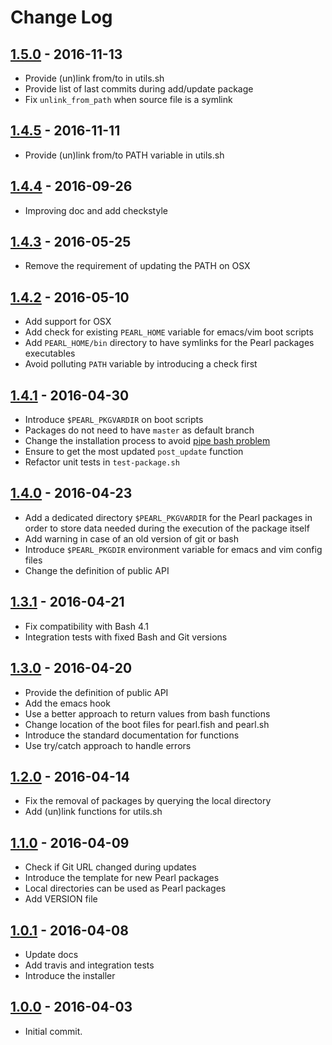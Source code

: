 # Change Log #

## [1.5.0][v150] - 2016-11-13 ##

* Provide (un)link from/to in utils.sh
* Provide list of last commits during add/update package
* Fix `unlink_from_path` when source file is a symlink

## [1.4.5][v145] - 2016-11-11 ##

* Provide (un)link from/to PATH variable in utils.sh

## [1.4.4][v144] - 2016-09-26 ##

* Improving doc and add checkstyle

## [1.4.3][v143] - 2016-05-25 ##

* Remove the requirement of updating the PATH on OSX

## [1.4.2][v142] - 2016-05-10 ##

* Add support for OSX
* Add check for existing `PEARL_HOME` variable for emacs/vim boot scripts
* Add `PEARL_HOME/bin` directory to have symlinks for the Pearl packages executables
* Avoid polluting `PATH` variable by introducing a check first

## [1.4.1][v141] - 2016-04-30 ##

* Introduce `$PEARL_PKGVARDIR` on boot scripts
* Packages do not need to have `master` as default branch
* Change the installation process to avoid [pipe bash problem](https://www.idontplaydarts.com/2016/04/detecting-curl-pipe-bash-server-side/)
* Ensure to get the most updated `post_update` function
* Refactor unit tests in `test-package.sh`

## [1.4.0][v140] - 2016-04-23 ##

* Add a dedicated directory `$PEARL_PKGVARDIR` for the Pearl packages in order to store data
  needed during the execution of the package itself
* Add warning in case of an old version of git or bash
* Introduce `$PEARL_PKGDIR` environment variable for emacs and vim config files
* Change the definition of public API

## [1.3.1][v131] - 2016-04-21 ##

* Fix compatibility with Bash 4.1
* Integration tests with fixed Bash and Git versions

## [1.3.0][v130] - 2016-04-20 ##

* Provide the definition of public API
* Add the emacs hook
* Use a better approach to return values from bash functions
* Change location of the boot files for pearl.fish and pearl.sh
* Introduce the standard documentation for functions
* Use try/catch approach to handle errors

## [1.2.0][v120] - 2016-04-14 ##

* Fix the removal of packages by querying the local directory
* Add (un)link functions for utils.sh

## [1.1.0][v110] - 2016-04-09 ##

* Check if Git URL changed during updates
* Introduce the template for new Pearl packages
* Local directories can be used as Pearl packages
* Add VERSION file

## [1.0.1][v101] - 2016-04-08 ##

* Update docs
* Add travis and integration tests
* Introduce the installer

## [1.0.0][v100] - 2016-04-03 ##

* Initial commit.

<!--  Links -->

[v100]: https://github.com/pearl-core/pearl/releases/tag/1.0.0
[v101]: https://github.com/pearl-core/pearl/releases/tag/1.0.1
[v110]: https://github.com/pearl-core/pearl/releases/tag/1.1.0
[v120]: https://github.com/pearl-core/pearl/releases/tag/1.2.0
[v130]: https://github.com/pearl-core/pearl/releases/tag/1.3.0
[v131]: https://github.com/pearl-core/pearl/releases/tag/1.3.1
[v140]: https://github.com/pearl-core/pearl/releases/tag/1.4.0
[v141]: https://github.com/pearl-core/pearl/releases/tag/1.4.1
[v142]: https://github.com/pearl-core/pearl/releases/tag/1.4.2
[v143]: https://github.com/pearl-core/pearl/releases/tag/1.4.3
[v144]: https://github.com/pearl-core/pearl/releases/tag/1.4.4
[v145]: https://github.com/pearl-core/pearl/releases/tag/1.4.5
[v150]: https://github.com/pearl-core/pearl/releases/tag/1.5.0
